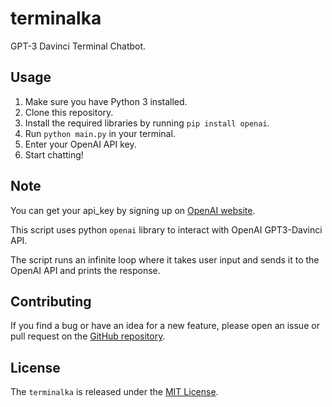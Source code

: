 # terminalka

GPT-3 Davinci Terminal Chatbot.

## Usage

1. Make sure you have Python 3 installed.
2. Clone this repository.
3. Install the required libraries by running `pip install openai`.
4. Run `python main.py` in your terminal.
5. Enter your OpenAI API key.
6. Start chatting!

## Note

You can get your api_key by signing up on [OpenAI website](https://beta.openai.com/signup).

This script uses python `openai` library to interact with OpenAI GPT3-Davinci API.

The script runs an infinite loop where it takes user input and sends it to the OpenAI API and prints the response.

## Contributing

If you find a bug or have an idea for a new feature, please open an issue or pull request on the [GitHub repository](https://github.com/vorniches/terminalka).

## License

The `terminalka` is released under the [MIT License](https://opensource.org/licenses/MIT).